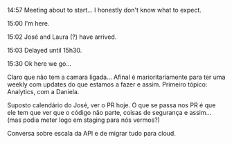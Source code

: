 14:57
Meeting about to start... I honestly don't know what to expect.

15:00
I'm here.

15:02
José and Laura (?) have arrived.

15:03
Delayed until 15h30.

15:30
Ok here we go...

Claro que não tem a camara ligada... Afinal é marioritariamente para ter uma weekly com updates do que estamos a fazer e assim. Primeiro tópico: Analytics, com a Daniela. 

Suposto calendário do José, ver o PR hoje. O que se passa nos PR é que ele tem que ver que o código não parte, coisas de segurança e assim... (mas podia meter logo em staging para nós vermos?)

Conversa sobre escala da API e de migrar tudo para cloud.